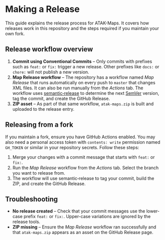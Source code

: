 # Making a Release

This guide explains the release process for ATAK-Maps. It covers how releases work in this repository and the steps required if you maintain your own fork.

## Release workflow overview

1. **Commit using Conventional Commits** – Only commits with prefixes such as `feat:` or `fix:` trigger a new release. Other prefixes like `docs:` or `chore:` will not publish a new version.
2. **Map Release workflow** – The repository has a workflow named *Map Release* that runs automatically on every push to `master` that changes XML files. It can also be run manually from the *Actions* tab. The workflow uses [semantic‑release](https://semantic-release.gitbook.io/semantic-release/) to determine the next [SemVer](https://semver.org/) version, tag the commit, and create the GitHub Release.
3. **ZIP asset** – As part of that same workflow, `atak-maps.zip` is built and uploaded to the release entry.

## Releasing from a fork

If you maintain a fork, ensure you have GitHub Actions enabled. You may also need a personal access token with `contents: write` permission named `GH_TOKEN` or similar in your repository secrets. Follow these steps:

1. Merge your changes with a commit message that starts with `feat:` or `fix:`.
2. Run the *Map Release* workflow from the *Actions* tab. Select the branch you want to release from.
3. The workflow will use semantic‑release to tag your commit, build the ZIP, and create the GitHub Release.

## Troubleshooting

- **No release created** – Check that your commit messages use the lower-case prefix `feat:` or `fix:`. Upper-case variations are ignored by the release tools.
- **ZIP missing** – Ensure the *Map Release* workflow ran successfully and that `atak-maps.zip` appears as an asset on the GitHub Release page.
